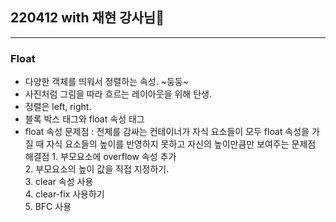 ## 220412 with 재현 강사님🌼
----

### Float
- 다양한 객체를 띄워서 정렬하는 속성. ~둥둥~ 
- 사진처럼 그림을 따라 흐르는 레이아웃을 위해 탄생.
- 정렬은 left, right.
- 블록 박스 태그와 float 속성 태그
- float 속성 문제점 : 전체를 감싸는 컨테이너가 자식 요소들이 모두 float 속성을 가질 때 자식 요소들의 높이를 반영하지 못하고 자신의 높이만큼만 보여주는 문제점   
    해결점 1. 부모요소에 overflow 속성 추가   
    2. 부모요소의 높이 값을 직접 지정하기.   
    3. clear 속성 사용    
    4. clear-fix 사용하기   
    5. BFC 사용   